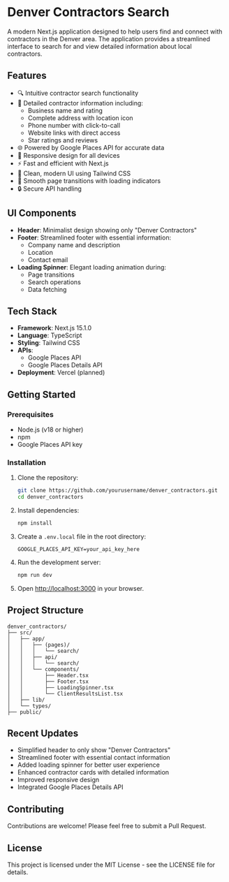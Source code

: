 # Denver Contractors Search

A modern Next.js application designed to help users find and connect with contractors in the Denver area. The application provides a streamlined interface to search for and view detailed information about local contractors.

## Features

- 🔍 Intuitive contractor search functionality
- 📍 Detailed contractor information including:
  - Business name and rating
  - Complete address with location icon
  - Phone number with click-to-call
  - Website links with direct access
  - Star ratings and reviews
- 🌐 Powered by Google Places API for accurate data
- 📱 Responsive design for all devices
- ⚡ Fast and efficient with Next.js
- 🎨 Clean, modern UI using Tailwind CSS
- 🔄 Smooth page transitions with loading indicators
- 🔒 Secure API handling

## UI Components

- **Header**: Minimalist design showing only "Denver Contractors"
- **Footer**: Streamlined footer with essential information:
  - Company name and description
  - Location
  - Contact email
- **Loading Spinner**: Elegant loading animation during:
  - Page transitions
  - Search operations
  - Data fetching

## Tech Stack

- **Framework**: Next.js 15.1.0
- **Language**: TypeScript
- **Styling**: Tailwind CSS
- **APIs**: 
  - Google Places API
  - Google Places Details API
- **Deployment**: Vercel (planned)

## Getting Started

### Prerequisites

- Node.js (v18 or higher)
- npm
- Google Places API key

### Installation

1. Clone the repository:
   ```bash
   git clone https://github.com/yourusername/denver_contractors.git
   cd denver_contractors
   ```

2. Install dependencies:
   ```bash
   npm install
   ```

3. Create a `.env.local` file in the root directory:
   ```env
   GOOGLE_PLACES_API_KEY=your_api_key_here
   ```

4. Run the development server:
   ```bash
   npm run dev
   ```

5. Open [http://localhost:3000](http://localhost:3000) in your browser.

## Project Structure

```
denver_contractors/
├── src/
│   ├── app/
│   │   ├── (pages)/
│   │   │   └── search/
│   │   ├── api/
│   │   │   └── search/
│   │   └── components/
│   │       ├── Header.tsx
│   │       ├── Footer.tsx
│   │       ├── LoadingSpinner.tsx
│   │       └── ClientResultsList.tsx
│   ├── lib/
│   └── types/
├── public/
```

## Recent Updates

- Simplified header to only show "Denver Contractors"
- Streamlined footer with essential contact information
- Added loading spinner for better user experience
- Enhanced contractor cards with detailed information
- Improved responsive design
- Integrated Google Places Details API

## Contributing

Contributions are welcome! Please feel free to submit a Pull Request.

## License

This project is licensed under the MIT License - see the LICENSE file for details.
